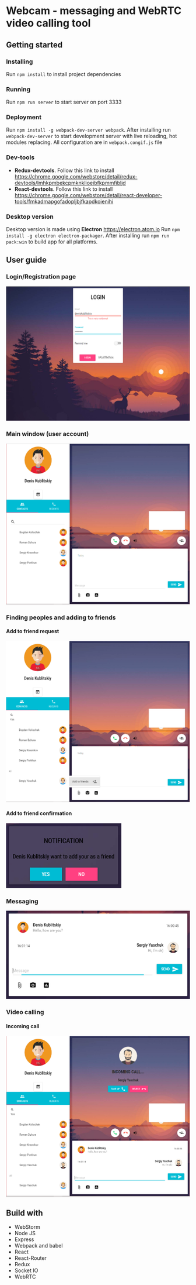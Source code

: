 # Webcam - messaging and WebRTC video calling tool
## Getting started
### Installing
Run ```npm install``` to install project dependencies

### Running
Run ```npm run server``` to start server on port 3333

### Deployment
Run ```npm install -g webpack-dev-server webpack```.
After installing run ```webpack-dev-server``` to start development server with live reloading, hot modules replacing.
All configuration are in ```webpack.congif.js``` file

### Dev-tools
* **Redux-devtools**. Follow this link to install https://chrome.google.com/webstore/detail/redux-devtools/lmhkpmbekcpmknklioeibfkpmmfibljd
* **React-devtools**. Follow this link to install https://chrome.google.com/webstore/detail/react-developer-tools/fmkadmapgofadopljbjfkapdkoienihi

### Desktop version
Desktop version is made using **Electron** https://electron.atom.io
Run ```npm install -g electron electron-packager```.
After installing run ```npm run pack:win``` to build app for all platforms.

## User guide
### Login/Registration page
![](/screenshots/1.png)

### Main window (user account)
![](/screenshots/2.png)

### Finding peoples and adding to friends
#### Add to friend request
![](/screenshots/3.png)

#### Add to friend confirmation
![](/screenshots/4.PNG)

### Messaging
![](/screenshots/5.PNG)

### Video calling
#### Incoming call
![](/screenshots/6.png)

## Build with
* WebStorm
* Node JS
* Express
* Webpack and babel
* React
* React-Router
* Redux
* Socket IO
* WebRTC
